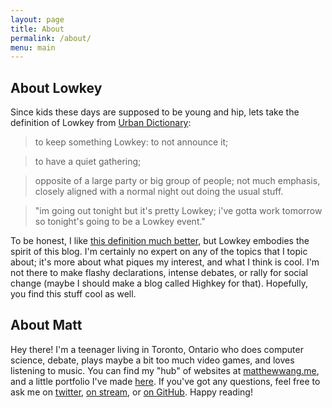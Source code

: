 ```yaml
---
layout: page
title: About
permalink: /about/
menu: main
---
```


## About Lowkey

Since kids these days are supposed to be young and hip, lets take the definition of Lowkey from [Urban Dictionary](http://www.urbandictionary.com/define.php?term=low+key&defid=1312270):

> to keep something Lowkey: to not announce it;

> to have a quiet gathering;

> opposite of a large party or big group of people; not much emphasis, closely aligned with a normal night out doing the usual stuff.

> "im going out tonight but it's pretty Lowkey; i've gotta work tomorrow so tonight's going to be a Lowkey event."

To be honest, I like [this definition much better](http://www.urbandictionary.com/define.php?term=low+key&defid=2721080), but Lowkey embodies the spirit of this blog. I'm certainly no expert on any of the topics that I topic about; it's more about what piques my interest, and what I think is cool. I'm not there to make flashy declarations, intense debates, or rally for social change (maybe I should make a blog called Highkey for that). Hopefully, you find this stuff cool as well.

## About Matt

Hey there! I'm a teenager living in Toronto, Ontario who does computer science, debate, plays maybe a bit too much video games, and loves listening to music. You can find my "hub" of websites at [matthewwang.me](http://matthewwang.me), and a little portfolio I've made [here](http://matthewwang.me/dmcs/portfolio-prototype). If you've got any questions, feel free to ask me on [twitter](http://twitter.com/malsf21), [on stream](http://twitch.tv/malsf21), or [on GitHub](http://github.com/malsf21). Happy reading!
